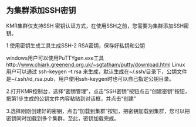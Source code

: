 ## 为集群添加SSH密钥

KMR集群仅支持SSH 密钥认证方式，在使用SSH之前，您需要为集群添加SSH密钥。

1.使用密钥生成工具生成SSH-2 RSA密钥，保存好私钥和公钥

windows用户可以使用PuTTYgen.exe工具http://www.chiark.greenend.org.uk/~sgtatham/putty/download.html
Linux 用户可以通过 ssh-keygen –t rsa 来生成，默认生成在~/.ssh/目录下，公钥文件是~/.ssh/id_rsa.pub，用户使用ssh-keygen时也可以自己指定公钥目录。


2.打开KMR控制台，选择“密钥管理”，点击“SSH密钥”按钮点击“创建密钥”按钮，把第1步生成的公钥文件内容粘贴到对话框，并点击“创建”


3.选择刚刚创建好的密钥，点击“加载到集群”按钮，把密钥加载到集群，您可以把密钥同时加载到多个集群。至此，密钥加载完成。